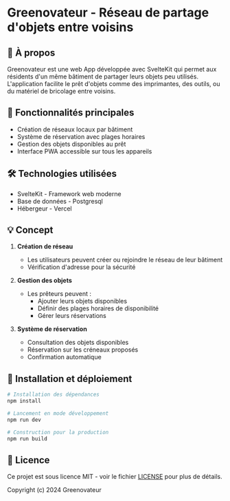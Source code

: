 # Greenovateur - Réseau de partage d'objets entre voisins

## 📱 À propos

Greenovateur est une web App développée avec SvelteKit qui permet aux résidents d'un même bâtiment de partager leurs objets peu utilisés. L'application facilite le prêt d'objets comme des imprimantes, des outils, ou du matériel de bricolage entre voisins.

## 🎯 Fonctionnalités principales

- Création de réseaux locaux par bâtiment
- Système de réservation avec plages horaires
- Gestion des objets disponibles au prêt
- Interface PWA accessible sur tous les appareils

## 🛠️ Technologies utilisées

- SvelteKit - Framework web moderne
- Base de données - Postgresql
- Hébergeur - Vercel

## 💡 Concept

1. **Création de réseau**
   - Les utilisateurs peuvent créer ou rejoindre le réseau de leur bâtiment
   - Vérification d'adresse pour la sécurité

2. **Gestion des objets**
   - Les prêteurs peuvent :
     - Ajouter leurs objets disponibles
     - Définir des plages horaires de disponibilité
     - Gérer leurs réservations

3. **Système de réservation**
   - Consultation des objets disponibles
   - Réservation sur les créneaux proposés
   - Confirmation automatique

## 🚀 Installation et déploiement

```bash
# Installation des dépendances
npm install

# Lancement en mode développement
npm run dev

# Construction pour la production
npm run build
```
## 📄 Licence

Ce projet est sous licence MIT - voir le fichier [LICENSE](LICENSE) pour plus de détails.

Copyright (c) 2024 Greenovateur
